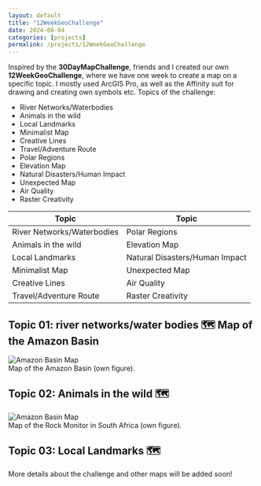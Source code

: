 ```yaml
---
layout: default
title: "12WeekGeoChallenge"
date: 2024-08-04
categories: [projects]
permalink: /projects/12WeekGeoChallenge
---
```


Inspired by the **30DayMapChallenge**, friends and I created our own **12WeekGeoChallenge**, where we have one week to create a map on a specific topic. I mostly used ArcGIS Pro, as well as the Affinity suit for drawing and creating own symbols etc.
Topics of the challenge:
* River Networks/Waterbodies
* Animals in the wild
* Local Landmarks
* Minimalist Map
* Creative Lines
* Travel/Adventure Route
* Polar Regions
* Elevation Map
* Natural Disasters/Human Impact
* Unexpected Map
* Air Quality
* Raster Creativity

| Topic | Topic |
| -------- | ------- |
| River Networks/Waterbodies | Polar Regions |
| Animals in the wild | Elevation Map |
| Local Landmarks | Natural Disasters/Human Impact |
| Minimalist Map  | Unexpected Map |
| Creative Lines | Air Quality |
| Travel/Adventure Route | Raster Creativity |

## Topic 01: river networks/water bodies 🗺️ Map of the Amazon Basin

<div class="blog-image">
  <img src="{{ '/assets/images/projects/AmazonBasin_GernotNikolaus.jpg' | relative_url }}" alt="Amazon Basin Map">
  <figcaption>Map of the Amazon Basin (own figure).</figcaption>
</div>

## Topic 02: Animals in the wild 🗺️

<div class="blog-image">
  <img src="{{ '/assets/images/blogs/RockMonitor_GernotNikolaus.jpg' | relative_url }}" alt="Amazon Basin Map">
  <figcaption>Map of the Rock Monitor in South Africa (own figure).</figcaption>
</div>


## Topic 03: Local Landmarks 🗺️

More details about the challenge and other maps will be added soon!

